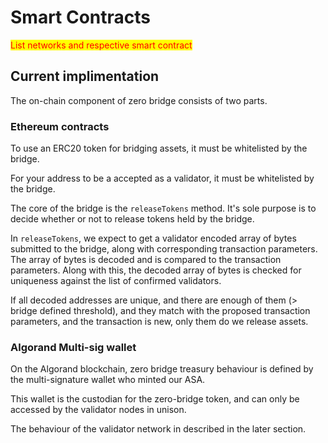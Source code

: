 # Smart Contracts

<mark style="color:red;">List networks and respective smart contract</mark>

## Current implimentation

The on-chain component of zero bridge consists of two parts.

### Ethereum contracts

To use an ERC20 token for bridging assets, it must be whitelisted by the bridge.

For your address to be a accepted as a validator, it must be whitelisted by the bridge.

The core of the bridge is the `releaseTokens` method. It's sole purpose is to decide whether or not to release tokens held by the bridge.

In `releaseTokens`, we expect to get a validator encoded array of bytes submitted to the bridge, along with corresponding transaction parameters. The array of bytes is decoded and is compared to the transaction parameters. Along with this, the decoded array of bytes is checked for uniqueness against the list of confirmed validators. 

If all decoded addresses are unique, and there are enough of them (> bridge defined threshold), and they match with the proposed transaction parameters, and the transaction is new, only them do we release assets.

### Algorand Multi-sig wallet

On the Algorand blockchain, zero bridge treasury behaviour is defined by the multi-signature wallet who minted our ASA. 

This wallet is the custodian for the zero-bridge token, and can only be accessed by the validator nodes in unison.

The behaviour of the validator network in described in the later section.

